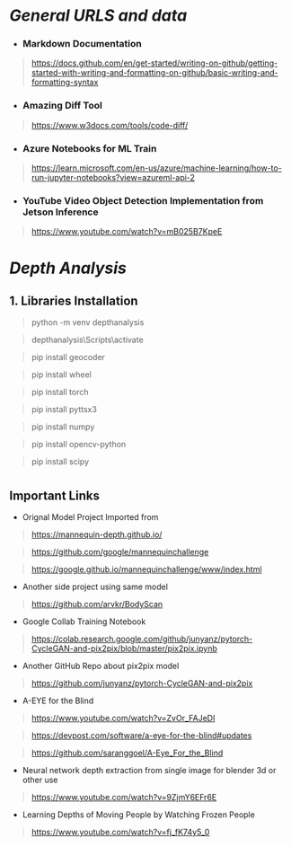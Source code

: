 # _**General URLS and data**_

- ### Markdown Documentation 
>https://docs.github.com/en/get-started/writing-on-github/getting-started-with-writing-and-formatting-on-github/basic-writing-and-formatting-syntax

- ### Amazing Diff Tool
>https://www.w3docs.com/tools/code-diff/

- ### Azure Notebooks for ML Train
>https://learn.microsoft.com/en-us/azure/machine-learning/how-to-run-jupyter-notebooks?view=azureml-api-2

- ### YouTube Video Object Detection Implementation from Jetson Inference
>https://www.youtube.com/watch?v=mB025B7KpeE

#
# _**Depth Analysis**_ 
## 1. Libraries Installation

>python -m venv depthanalysis

>depthanalysis\Scripts\activate

>pip install geocoder

>pip install wheel

>pip install torch

>pip install pyttsx3

>pip install numpy

>pip install opencv-python

>pip install scipy
#
## Important Links
- Orignal Model Project Imported from
>https://mannequin-depth.github.io/

>https://github.com/google/mannequinchallenge

>https://google.github.io/mannequinchallenge/www/index.html
- Another side project using same model
>https://github.com/arvkr/BodyScan

- Google Collab Training Notebook
>https://colab.research.google.com/github/junyanz/pytorch-CycleGAN-and-pix2pix/blob/master/pix2pix.ipynb

- Another GitHub Repo about pix2pix model
>https://github.com/junyanz/pytorch-CycleGAN-and-pix2pix

- A-EYE for the Blind
>https://www.youtube.com/watch?v=ZvOr_FAJeDI

>https://devpost.com/software/a-eye-for-the-blind#updates

>https://github.com/saranggoel/A-Eye_For_the_Blind

- Neural network depth extraction from single image for blender 3d or other use
>https://www.youtube.com/watch?v=9ZjmY6EFr6E

- Learning Depths of Moving People by Watching Frozen People
>https://www.youtube.com/watch?v=fj_fK74y5_0
